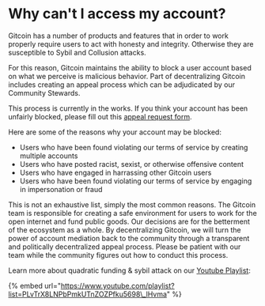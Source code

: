 # Why can't I access my account?

Gitcoin has a number of products and features that in order to work properly require users to act with honesty and integrity. Otherwise they are susceptible to Sybil and Collusion attacks.  
   
For this reason, Gitcoin maintains the ability to block a user account based on what we perceive is malicious behavior. Part of decentralizing Gitcoin includes creating an appeal process which can be adjudicated by our Community Stewards.

This process is currently in the works. If you think your account has been unfairly blocked, please fill out this [appeal request form](https://forms.gle/eh5pDTWiYFFA3BCf8). 

Here are some of the reasons why your account may be blocked:

* Users who have been found violating our terms of service by creating multiple accounts
* Users who have posted racist, sexist, or otherwise offensive content
* Users who have engaged in harrassing other Gitcoin users
* Users who have been found violating our terms of service by engaging in impersonation or fraud

This is not an exhaustive list, simply the most common reasons. The Gitcoin team is responsible for creating a safe environment for users to work for the open internet and fund public goods. Our decisions are for the betterment of the ecosystem as a whole. By decentralizing Gitcoin, we will turn the power of account mediation back to the community through a transparent and politically decentralized appeal process. Please be patient with our team while the community figures out how to conduct this process. 

Learn more about quadratic funding & sybil attack on our [Youtube Playlist](https://www.youtube.com/playlist?list=PLvTrX8LNPbPmkUTnZOZPfku5698_lHvma):

{% embed url="https://www.youtube.com/playlist?list=PLvTrX8LNPbPmkUTnZOZPfku5698\_lHvma" %}



